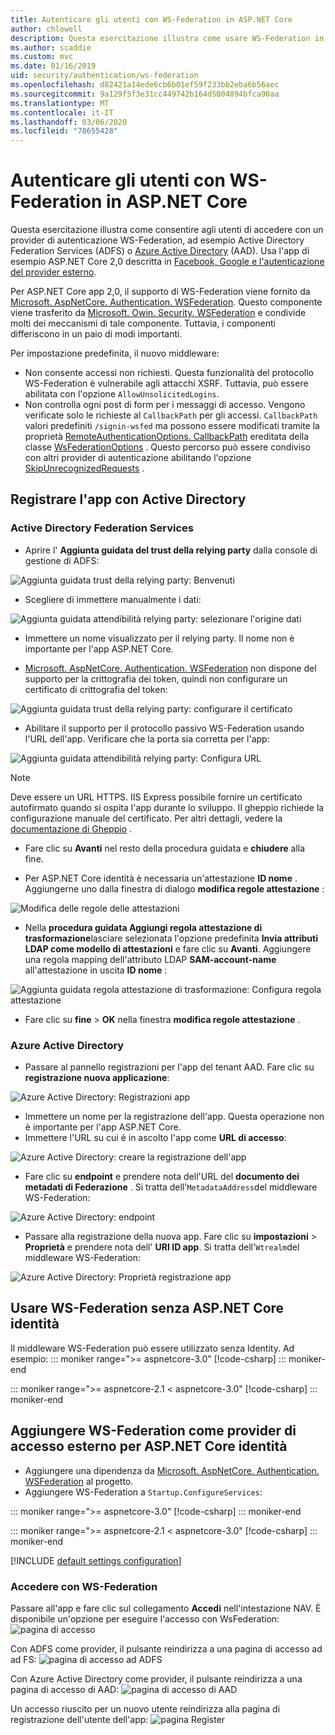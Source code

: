```yaml
---
title: Autenticare gli utenti con WS-Federation in ASP.NET Core
author: chlowell
description: Questa esercitazione illustra come usare WS-Federation in un'app ASP.NET Core.
ms.author: scaddie
ms.custom: mvc
ms.date: 01/16/2019
uid: security/authentication/ws-federation
ms.openlocfilehash: d82421a14ede6cb6b01ef59f233bb2eba6b56aec
ms.sourcegitcommit: 9a129f5f3e31cc449742b164d5004894bfca90aa
ms.translationtype: MT
ms.contentlocale: it-IT
ms.lasthandoff: 03/06/2020
ms.locfileid: "78655428"
---
```

# <a name="authenticate-users-with-ws-federation-in-aspnet-core"></a>Autenticare gli utenti con WS-Federation in ASP.NET Core

Questa esercitazione illustra come consentire agli utenti di accedere con un provider di autenticazione WS-Federation, ad esempio Active Directory Federation Services (ADFS) o [Azure Active Directory](/azure/active-directory/) (AAD). Usa l'app di esempio ASP.NET Core 2,0 descritta in [Facebook, Google e l'autenticazione del provider esterno](xref:security/authentication/social/index).

Per ASP.NET Core app 2,0, il supporto di WS-Federation viene fornito da [Microsoft. AspNetCore. Authentication. WSFederation](https://www.nuget.org/packages/Microsoft.AspNetCore.Authentication.WsFederation). Questo componente viene trasferito da [Microsoft. Owin. Security. WSFederation](https://www.nuget.org/packages/Microsoft.Owin.Security.WsFederation) e condivide molti dei meccanismi di tale componente. Tuttavia, i componenti differiscono in un paio di modi importanti.

Per impostazione predefinita, il nuovo middleware:

* Non consente accessi non richiesti. Questa funzionalità del protocollo WS-Federation è vulnerabile agli attacchi XSRF. Tuttavia, può essere abilitata con l'opzione `AllowUnsolicitedLogins`.
* Non controlla ogni post di form per i messaggi di accesso. Vengono verificate solo le richieste al `CallbackPath` per gli accessi. `CallbackPath` valori predefiniti `/signin-wsfed` ma possono essere modificati tramite la proprietà [RemoteAuthenticationOptions. CallbackPath](/dotnet/api/microsoft.aspnetcore.authentication.remoteauthenticationoptions.callbackpath) ereditata della classe [WsFederationOptions](/dotnet/api/microsoft.aspnetcore.authentication.wsfederation.wsfederationoptions) . Questo percorso può essere condiviso con altri provider di autenticazione abilitando l'opzione [SkipUnrecognizedRequests](/dotnet/api/microsoft.aspnetcore.authentication.wsfederation.wsfederationoptions.skipunrecognizedrequests) .

## <a name="register-the-app-with-active-directory"></a>Registrare l'app con Active Directory

### <a name="active-directory-federation-services"></a>Active Directory Federation Services

* Aprire l' **Aggiunta guidata del trust della relying party** dalla console di gestione di ADFS:

![Aggiunta guidata trust della relying party: Benvenuti](ws-federation/_static/AdfsAddTrust.png)

* Scegliere di immettere manualmente i dati:

![Aggiunta guidata attendibilità relying party: selezionare l'origine dati](ws-federation/_static/AdfsSelectDataSource.png)

* Immettere un nome visualizzato per il relying party. Il nome non è importante per l'app ASP.NET Core.

* [Microsoft. AspNetCore. Authentication. WSFederation](https://www.nuget.org/packages/Microsoft.AspNetCore.Authentication.WsFederation) non dispone del supporto per la crittografia dei token, quindi non configurare un certificato di crittografia del token:

![Aggiunta guidata trust della relying party: configurare il certificato](ws-federation/_static/AdfsConfigureCert.png)

* Abilitare il supporto per il protocollo passivo WS-Federation usando l'URL dell'app. Verificare che la porta sia corretta per l'app:

![Aggiunta guidata attendibilità relying party: Configura URL](ws-federation/_static/AdfsConfigureUrl.png)

> [!NOTE]
> Deve essere un URL HTTPS. IIS Express possibile fornire un certificato autofirmato quando si ospita l'app durante lo sviluppo. Il gheppio richiede la configurazione manuale del certificato. Per altri dettagli, vedere la [documentazione di Gheppio](xref:fundamentals/servers/kestrel) .

* Fare clic su **Avanti** nel resto della procedura guidata e **chiudere** alla fine.

* Per ASP.NET Core identità è necessaria un'attestazione **ID nome** . Aggiungerne uno dalla finestra di dialogo **modifica regole attestazione** :

![Modifica delle regole delle attestazioni](ws-federation/_static/EditClaimRules.png)

* Nella **procedura guidata Aggiungi regola attestazione di trasformazione**lasciare selezionata l'opzione predefinita **Invia attributi LDAP come modello di attestazioni** e fare clic su **Avanti**. Aggiungere una regola mapping dell'attributo LDAP **SAM-account-name** all'attestazione in uscita **ID nome** :

![Aggiunta guidata regola attestazione di trasformazione: Configura regola attestazione](ws-federation/_static/AddTransformClaimRule.png)

* Fare clic su **fine** > **OK** nella finestra **modifica regole attestazione** .

### <a name="azure-active-directory"></a>Azure Active Directory

* Passare al pannello registrazioni per l'app del tenant AAD. Fare clic su **registrazione nuova applicazione**:

![Azure Active Directory: Registrazioni app](ws-federation/_static/AadNewAppRegistration.png)

* Immettere un nome per la registrazione dell'app. Questa operazione non è importante per l'app ASP.NET Core.
* Immettere l'URL su cui è in ascolto l'app come **URL di accesso**:

![Azure Active Directory: creare la registrazione dell'app](ws-federation/_static/AadCreateAppRegistration.png)

* Fare clic su **endpoint** e prendere nota dell'URL del **documento dei metadati di Federazione** . Si tratta dell'`MetadataAddress`del middleware WS-Federation:

![Azure Active Directory: endpoint](ws-federation/_static/AadFederationMetadataDocument.png)

* Passare alla registrazione della nuova app. Fare clic su **impostazioni** > **Proprietà** e prendere nota dell' **URI ID app**. Si tratta dell'`Wtrealm`del middleware WS-Federation:

![Azure Active Directory: Proprietà registrazione app](ws-federation/_static/AadAppIdUri.png)

## <a name="use-ws-federation-without-aspnet-core-identity"></a>Usare WS-Federation senza ASP.NET Core identità

Il middleware WS-Federation può essere utilizzato senza Identity. Ad esempio:
::: moniker range=">= aspnetcore-3.0"
[!code-csharp[](ws-federation/samples/StartupNon31.cs?name=snippet)]
::: moniker-end

::: moniker range=">= aspnetcore-2.1 < aspnetcore-3.0"
[!code-csharp[](ws-federation/samples/StartupNon21.cs?name=snippet)]
::: moniker-end

## <a name="add-ws-federation-as-an-external-login-provider-for-aspnet-core-identity"></a>Aggiungere WS-Federation come provider di accesso esterno per ASP.NET Core identità

* Aggiungere una dipendenza da [Microsoft. AspNetCore. Authentication. WSFederation](https://www.nuget.org/packages/Microsoft.AspNetCore.Authentication.WsFederation) al progetto.
* Aggiungere WS-Federation a `Startup.ConfigureServices`:

::: moniker range=">= aspnetcore-3.0"
[!code-csharp[](ws-federation/samples/Startup31.cs?name=snippet)]
::: moniker-end

::: moniker range=">= aspnetcore-2.1 < aspnetcore-3.0"
[!code-csharp[](ws-federation/samples/Startup21.cs?name=snippet)]
::: moniker-end

[!INCLUDE [default settings configuration](social/includes/default-settings.md)]

### <a name="log-in-with-ws-federation"></a>Accedere con WS-Federation

Passare all'app e fare clic sul collegamento **Accedi** nell'intestazione NAV. È disponibile un'opzione per eseguire l'accesso con WsFederation: ![pagina di accesso](ws-federation/_static/WsFederationButton.png)

Con ADFS come provider, il pulsante reindirizza a una pagina di accesso ad ad FS: ![pagina di accesso ad ADFS](ws-federation/_static/AdfsLoginPage.png)

Con Azure Active Directory come provider, il pulsante reindirizza a una pagina di accesso di AAD: ![pagina di accesso di AAD](ws-federation/_static/AadSignIn.png)

Un accesso riuscito per un nuovo utente reindirizza alla pagina di registrazione dell'utente dell'app: ![pagina Register](ws-federation/_static/Register.png)